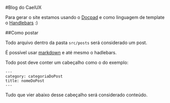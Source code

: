 #Blog do CaelUX

Para gerar o site estamos usando o [Docpad](http://docpad.org/) e como linguagem de template o [Handlebars](http://handlebarsjs.com/) :)

##Como postar

Todo arquivo dentro da pasta ```src/posts``` será considerado um post.

É possível usar [markdown](https://guides.github.com/features/mastering-markdown/) e até mesmo o hadlebars.

Todo post deve conter um cabeçalho como o do exemplo:

```
---
category: categoriaDoPost
title: nomeDoPost
---
```
Tudo que vier abaixo desse cabeçalho será considerado conteúdo.
